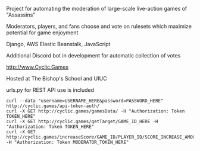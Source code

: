 Project for automating the moderation of large-scale live-action games of "Assassins"

Moderators, players, and fans choose and vote on rulesets which maximize potential for game enjoyment

Django, AWS Elastic Beanstalk, JavaScript

Additional Discord bot in development for automatic collection of votes

http://www.Cyclic.Games

Hosted at The Bishop's School and UIUC

urls.py for REST API use is included

```
curl --data "username=USERNAME_HERE&password=PASSWORD_HERE" http://cyclic.games/api-token-auth/
curl -X GET http://cyclic.games/gamesData/ -H "Authorization: Token TOKEN_HERE"
curl -X GET http://cyclic.games/getTarget/GAME_ID_HERE -H "Authorization: Token TOKEN_HERE"
curl -X GET http://cyclic.games/increaseScore/GAME_ID/PLAYER_ID/SCORE_INCREASE_AMOUNT -H "Authorization: Token MODERATOR_TOKEN_HERE"
```
